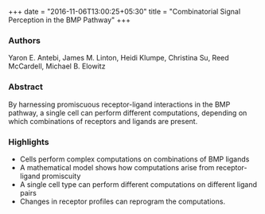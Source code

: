 +++
date = "2016-11-06T13:00:25+05:30"
title = "Combinatorial Signal Perception in the BMP Pathway"
+++

### Authors
Yaron E. Antebi, James M. Linton, Heidi Klumpe, Christina Su, Reed McCardell, Michael B. Elowitz </p>

### Abstract
By harnessing promiscuous receptor-ligand interactions in the BMP pathway, a single cell can perform different computations, depending on which combinations of receptors and ligands are present.

### Highlights
- Cells perform complex computations on combinations of BMP ligands
- A mathematical model shows how computations arise from receptor-ligand promiscuity
- A single cell type can perform different computations on different ligand pairs
- Changes in receptor profiles can reprogram the computations. 

